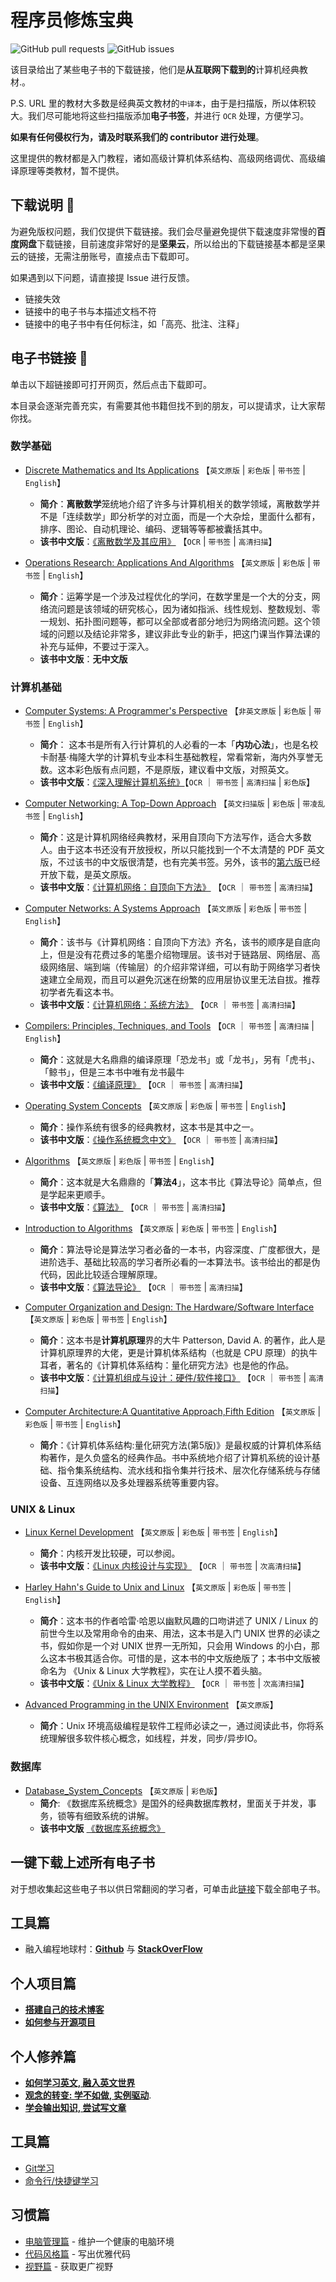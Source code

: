 # 程序员修炼宝典

![GitHub pull requests](https://img.shields.io/github/issues-pr/niudai/How-to-be-a-good-programmer)
![GitHub issues](https://img.shields.io/github/issues/niudai/How-to-be-a-good-programmer)

该目录给出了某些电子书的下载链接，他们是**从互联网下载到的**计算机经典教材.。

P.S. URL 里的教材大多数是经典英文教材的`中译本`，由于是扫描版，所以体积较大。我们尽可能地将这些扫描版添加**电子书签**，并进行 `OCR` 处理，方便学习。

**如果有任何侵权行为，请及时联系我们的 contributor 进行处理**。

这里提供的教材都是入门教程，诸如高级计算机体系结构、高级网络调优、高级编译原理等类教材，暂不提供。

## 下载说明 📖

为避免版权问题，我们仅提供下载链接。我们会尽量避免提供下载速度非常慢的**百度网盘**下载链接，目前速度非常好的是**坚果云**，所以给出的下载链接基本都是坚果云的链接，无需注册账号，直接点击下载即可。

如果遇到以下问题，请直接提 Issue 进行反馈。

- 链接失效
- 链接中的电子书与本描述文档不符
- 链接中的电子书中有任何标注，如「高亮、批注、注释」

## 电子书链接 🔗

单击以下超链接即可打开网页，然后点击下载即可。

本目录会逐渐完善充实，有需要其他书籍但找不到的朋友，可以提请求，让大家帮你找。

### 数学基础

- [Discrete Mathematics and Its Applications](https://www.jianguoyun.com/p/De62RiwQw8vpBxjW778C) 【`英文原版` | `彩色版` | `带书签` | `English`】
  - **简介**：**离散数学**笼统地介绍了许多与计算机相关的数学领域，离散数学并不是「连续数学」即分析学的对立面，而是一个大杂烩，里面什么都有，排序、图论、自动机理论、编码、逻辑等等都被囊括其中。
  - **该书中文版**：[《离散数学及其应用》](https://www.jianguoyun.com/p/Db5xgJ0Qw8vpBxjU9b8C) 【`OCR` | `带书签` | `高清扫描`】

- [Operations Research: Applications And Algorithms](https://www.jianguoyun.com/p/DV4BcecQw8vpBxja8b8C) 【`英文原版` | `彩色版` | `带书签` | `English`】
  - **简介**：运筹学是一个涉及过程优化的学问，在数学里是一个大的分支，网络流问题是该领域的研究核心，因为诸如指派、线性规划、整数规划、零一规划、拓扑图问题等，都可以全部或者部分地归为网络流问题。这个领域的问题以及结论非常多，建议非此专业的新手，把这门课当作算法课的补充与延伸，不要过于深入。
  - **该书中文版**：**无中文版**

### 计算机基础

- [Computer Systems: A Programmer's Perspective](https://www.jianguoyun.com/p/DZNtLvUQw8vpBxjq9b8C) 【`非英文原版` | `彩色版` | `带书签` | `English`】
  - **简介**： 这本书是所有入行计算机的人必看的一本「**内功心法**」，也是名校卡耐基·梅隆大学的计算机专业本科生基础教程，常看常新，海内外享誉无数。这本彩色版有点问题，不是原版，建议看中文版，对照英文。
  - **该书中文版**：[《深入理解计算机系统》](https://www.jianguoyun.com/p/Db1h9VEQw8vpBxiKu78C)【`OCR` ｜ `带书签` | `高清扫描` | `彩色版`】

- [Computer Networking: A Top-Down Approach](https://www.jianguoyun.com/p/DUCtZB4Qw8vpBxja9b8C) 【`英文扫描版` | `彩色版` | `带凌乱书签` | `English`】
  - **简介**：这是计算机网络经典教材，采用自顶向下方法写作，适合大多数人。由于这本书还没有开放授权，所以只能找到一个不太清楚的 PDF 英文版，不过该书的中文版很清楚，也有完美书签。另外，该书的[第六版](https://www.jianguoyun.com/p/DZDtkw0Qw8vpBxjd9b8C)已经开放下载，是英文原版。
  - **该书中文版**：[《计算机网络：自顶向下方法》](https://www.jianguoyun.com/p/DdX2BsgQw8vpBxiBu78C) 【`OCR` ｜ `带书签` | `高清扫描`】

- [Computer Networks: A Systems Approach](https://www.jianguoyun.com/p/DRwN8d0Qw8vpBxil1sEC) 【`英文原版` | `彩色版` | `带书签` | `English`】
  - **简介**：该书与《计算机网络：自顶向下方法》齐名，该书的顺序是自底向上，但是没有花费过多的笔墨介绍物理层。该书对于链路层、网络层、高级网络层、端到端（传输层）的介绍非常详细，可以有助于网络学习者快速建立全局观，而且可以避免沉迷在纷繁的应用层协议里无法自拔。推荐初学者先看这本书。
  - **该书中文版**：[《计算机网络：系统方法》](https://www.jianguoyun.com/p/DUG0DlkQw8vpBxir1sEC) 【`OCR` ｜ `带书签` | `高清扫描`】

- [Compilers: Principles, Techniques, and Tools](https://www.jianguoyun.com/p/DUuGuLwQw8vpBxj_7r8C) 【`OCR` ｜ `带书签` | `高清扫描` | `English`】
  - **简介**：这就是大名鼎鼎的编译原理「恐龙书」或「龙书」，另有「虎书」、「鲸书」，但是三本书中唯有龙书最牛
  - **该书中文版**：[《编译原理》](https://www.jianguoyun.com/p/DYcKwz8Qw8vpBxib778C) 【`OCR` ｜ `带书签` | `高清扫描`】

- [Operating System Concepts](https://www.jianguoyun.com/p/DSZjOi4Qw8vpBxiL58AC) 【`英文原版` | `彩色版` | `带书签` | `English`】
  - **简介**：操作系统有很多的经典教材，这本书是其中之一。
  - **该书中文版**：[《操作系统概念中文》](https://www.jianguoyun.com/p/DQmmdU0Qw8vpBxjS9b8C) 【`OCR` ｜ `带书签` | `高清扫描`】

- [Algorithms](https://www.jianguoyun.com/p/DbNnXs4Qw8vpBxii8L8C) 【`英文原版` | `彩色版` | `带书签` | `English`】
  - **简介**：这本就是大名鼎鼎的「**算法4**」，这本书比《算法导论》简单点，但是学起来更顺手。
  - **该书中文版**：[《算法》](https://www.jianguoyun.com/p/DT3Yb9MQw8vpBxjQ9b8C) 【`OCR` ｜ `带书签` | `高清扫描`】

- [Introduction to Algorithms](https://www.jianguoyun.com/p/DXRAqz8Qw8vpBxixwcAC) 【`英文原版` | `彩色版` | `带书签` | `English`】
  - **简介**：算法导论是算法学习者必备的一本书，内容深度、广度都很大，是进阶选手、基础比较高的学习者所必看的一本算法书。该书给出的都是伪代码，因此比较适合理解原理。
  - **该书中文版**：[《算法导论》](https://www.jianguoyun.com/p/DXcUigkQw8vpBxj3wcAC) 【`OCR` ｜ `带书签` | `高清扫描`】

- [Computer Organization and Design: The Hardware/Software Interface](https://www.jianguoyun.com/p/DUfuk3kQw8vpBxj2tsAC) 【`英文原版` | `彩色版` | `带书签` | `English`】
  - **简介**：这本书是**计算机原理**界的大牛 Patterson, David A. 的著作，此人是计算机原理界的大佬，更是计算机体系结构（也就是 CPU 原理）的执牛耳者，著名的《计算机体系结构：量化研究方法》也是他的作品。
  - **该书中文版**：[《计算机组成与设计：硬件/软件接口》](https://www.jianguoyun.com/p/DbBUjXwQw8vpBxiVt8AC) 【`OCR` ｜ `带书签` | `高清扫描`】
  
- [Computer Architecture:A Quantitative Approach,Fifth Edition](https://www.jianguoyun.com/p/DShosxcQw8vpBxj9h6kD)  【`英文原版` | `彩色版` | `带书签` | `English`】
  - **简介**：《计算机体系结构:量化研究方法(第5版)》是最权威的计算机体系结构著作，是久负盛名的经典作品。书中系统地介绍了计算机系统的设计基础、指令集系统结构、流水线和指令集并行技术、层次化存储系统与存储设备、互连网络以及多处理器系统等重要内容。

### UNIX & Linux

- [Linux Kernel Development](https://www.jianguoyun.com/p/DY_KQF4Qw8vpBxil8r8C) 【`英文原版` | `彩色版` | `带书签` | `English`】
  - **简介**：内核开发比较硬，可以参阅。
  - **该书中文版**：[《Linux 内核设计与实现》](https://www.jianguoyun.com/p/DdSPIZ8Qw8vpBxjNtcAC) 【`OCR` ｜ `带书签` | `次高清扫描`】

- [Harley Hahn's Guide to Unix and Linux](https://www.jianguoyun.com/p/Dfhu0twQw8vpBxiI878C) 【`英文原版` | `彩色版` | `带书签` | `English`】
  - **简介**：这本书的作者哈雷·哈恩以幽默风趣的口吻讲述了 UNIX / Linux 的前世今生以及常用命令的由来、用法，这本书是入门 UNIX 世界的必读之书，假如你是一个对 UNIX 世界一无所知，只会用 Windows 的小白，那么这本书极其适合你。可惜的是，这本书的中文版绝版了；本书中文版被命名为 《Unix & Linux 大学教程》，实在让人摸不着头脑。
  - **该书中文版**：[《Unix & Linux 大学教程》](https://www.jianguoyun.com/p/DaKwaxkQw8vpBxic878C) 【`OCR` ｜ `带书签` | `次高清扫描`】

- [Advanced Programming in the UNIX Environment](https://www.jianguoyun.com/p/Df_YiF8Qw8vpBxiX4JoD) 【`英文原版`】
  - **简介**：Unix 环境高级编程是软件工程师必读之一，通过阅读此书，你将系统理解很多软件核心概念，如线程，并发，同步/异步IO。

### 数据库

- [Database_System_Concepts](https://www.jianguoyun.com/p/DTpc-ZQQw8vpBxjJ4JoD) 【`英文原版` | `彩色版`】
  - **简介**: 《数据库系统概念》是国外的经典数据库教材，里面关于并发，事务，锁等有细致系统的讲解。
  - **该书中文版** [《数据库系统概念》](https://www.jianguoyun.com/p/DbofBCgQw8vpBxjk4JoD)

## 一键下载上述所有电子书

对于想收集起这些电子书以供日常翻阅的学习者，可单击此[链接](https://www.jianguoyun.com/p/DZFIE0YQw8vpBxi21sEC)下载全部电子书。


## 工具篇

- 融入编程地球村：**[Github](doc/tools/tool_github.md)** 与 **[StackOverFlow](doc/tools/tool_stackoverflow.md)**

## 个人项目篇

- **[搭建自己的技术博客](doc/projects/project_blog.md)**
- **[如何参与开源项目](doc/projects/project_opensource.md)**

## 个人修养篇

- **[如何学习英文, 融入英文世界](doc/abilities/ability_english.md)**
- **[观念的转变: 学不如做, 实例驱动](doc/abilities/ability_task_driven.md)**.
- **[学会输出知识, 尝试写文章](doc/abilities/ability_articles.md)**

## 工具篇

- [Git学习](doc/tools/tool_git.md)
- [命令行/快捷键学习](doc/tools/tool_command.md)

## 习惯篇

- [电脑管理篇](https://www.zhihu.com/people/niu-dai-68-44/answers/by_votes) - 维护一个健康的电脑环境
- [代码风格篇](doc/habits/habit_checkstyle.md) - 写出优雅代码
- [视野篇](doc/habits/habit_know_how.md) - 获取更广视野
